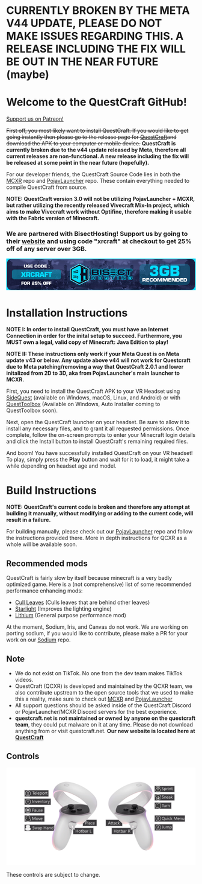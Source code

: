 # CURRENTLY BROKEN BY THE META V44 UPDATE, PLEASE DO NOT MAKE ISSUES REGARDING THIS. A RELEASE INCLUDING THE FIX WILL BE OUT IN THE NEAR FUTURE (maybe)

# Welcome to the QuestCraft GitHub!
[Support us on Patreon!](https://patreon.com/QuestCraftXR)

~~First off, you most likely want to install QuestCraft. If you would like to get going instantly then please go to the release page for [QuestCraft](https://github.com/QuestCraftPlusPlus/QuestCraft/releases/latest)and download the APK to your computer or mobile device.~~ **QuestCraft is currently broken due to the v44 update released by Meta, therefore all current releases are non-functional. A new release including the fix will be released at some point in the near future (hopefully).**

For our developer friends, the QuestCraft Source Code lies in both the [MCXR](https://github.com/QuestCraftPlusPlus/MCXR) repo and [PojavLauncher](https://github.com/QuestCraftPlusPlus/PojavLauncher) repo. These contain everything needed to compile QuestCraft from source.

**NOTE: QuestCraft version 3.0 will not be utilizing PojavLauncher + MCXR, but rather utilizing the recently released Vivecraft Mix-In project, which aims to make Vivecraft work without Optifine, therefore making it usable with the Fabric version of Minecraft.**

### We are partnered with BisectHosting! Support us by going to their [website](https://bisecthosting.com/xrcraft) and using code "xrcraft" at checkout to get 25% off of any server over 3GB.

![sponsor image](/partnerimage.png)
# Installation Instructions

**NOTE I: In order to install QuestCraft, you must have an Internet Connection in order for the inital setup to succeed. Furthermore, you MUST own a legal, valid copy of Minecraft: Java Edition to play!**

**NOTE II: These instructions only work if your Meta Quest is on Meta update v43 or below. Any update above v44 will not work for Questcraft due to Meta patching/removing a way that QuestCraft 2.0.1 and lower initalized from 2D to 3D, aka from PojavLauncher's main launcher to MCXR.**

First, you need to install the QuestCraft APK to your VR Headset using [SideQuest](https://sidequestvr.com) (available on Windows, macOS, Linux, and Android) or with [QuestToolbox](https://github.com/mitchv2020/QuestToolbox) (Available on Windows, Auto Installer coming to QuestToolbox soon).

Next, open the QuestCraft launcher on your headset. Be sure to allow it to install any necessary files, and to grant it all requested permissions. Once complete, follow the on-screen prompts to enter your Minecraft login details and click the Install button to install QuestCraft's remaining required files.

And boom! You have successfully installed QuestCraft on your VR headset! To play, simply press the **Play** button and wait for it to load, it might take a while depending on headset age and model.

# Build Instructions

**NOTE: QuestCraft's current code is broken and therefore any attempt at building it manually, without modifying or adding to the current code, will result in a failure.**

For building manually, please check out our [PojavLauncher](https://github.com/QuestCraftPlusPlus/PojavLauncher) repo and follow the instructions provided there. More in depth instructions for QCXR as a whole will be available soon.


## Recommended mods

QuestCraft is fairly slow by itself because minecraft is a very badly optimized game. Here is a (not comprehensive) list of some recommended performance enhancing mods:
- [Cull Leaves](https://curseforge.com/minecraft/mc-mods/cull-leaves) (Culls leaves that are behind other leaves)
- [Starlight](https://curseforge.com/minecraft/mc-mods/starlight) (Improves the lighting engine)
- [Lithium](https://www.curseforge.com/minecraft/mc-mods/lithium) (General purpose performance mod)

At the moment, Sodium, Iris, and Canvas do not work. We are working on porting sodium, if you would like to contribute, please make a PR for your work on our [Sodium](https://github.com/QuestCraftPlusPlus/sodium-fabric) repo.

## Note
- We do not exist on TikTok. No one from the dev team makes TikTok videos. 
- QuestCraft (QCXR) is developed and maintained by the QCXR team, we also contribute upstream to the open source tools that we used to make this a reality, make sure to check out [MCXR](https://github.com/Sorenon/MCXR) and [PojavLauncher](https://github.com/PojavLauncherTeam/PojavLauncher)
- All support questions should be asked inside of the QuestCraft Discord or PojavLauncher/MCXR Discord servers for the best experience.
- **questcraft.net is not maintained or owned by anyone on the questcraft team**, they could put malware on it at any time. Please do not download anything from or visit questcraft.net. **Our new website is located here at [QuestCraft](https://questcraft.org/)**

## Controls

![There's supposed to be controls here](/Control.png)

These controls are subject to change.
